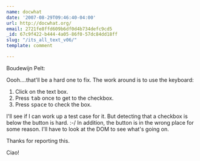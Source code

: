 ```yaml
---
name: docwhat
date: '2007-08-29T09:46:40-04:00'
url: http://docwhat.org/
email: 2721fe8ffd609b6df0d4b734defc9cd5
_id: 67c9f422-b444-4a05-86f0-57dc84dd18ff
slug: "/its_all_text_v06/"
template: comment

---
```


Boudewijn Pelt:

Oooh....that'll be a hard one to fix.  The work around is to use the keyboard:

<ol>
  <li>Click on the text box.</li>
  <li>Press <tt>tab</tt> once to get to the checkbox.</li>
  <li>Press <tt>space</tt> to check the box.</li>
</ol>

I'll see if I can work up a test case for it.  But detecting that a checkbox is below the button is hard. :-/  In addition, the button is in the wrong place for some reason.  I'll have to look at the DOM to see what's going on.

Thanks for reporting this.

Ciao!
